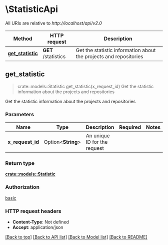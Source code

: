 # \StatisticApi

All URIs are relative to *http://localhost/api/v2.0*

Method | HTTP request | Description
------------- | ------------- | -------------
[**get_statistic**](StatisticApi.md#get_statistic) | **GET** /statistics | Get the statistic information about the projects and repositories



## get_statistic

> crate::models::Statistic get_statistic(x_request_id)
Get the statistic information about the projects and repositories

Get the statistic information about the projects and repositories

### Parameters


Name | Type | Description  | Required | Notes
------------- | ------------- | ------------- | ------------- | -------------
**x_request_id** | Option<**String**> | An unique ID for the request |  |

### Return type

[**crate::models::Statistic**](Statistic.md)

### Authorization

[basic](../README.md#basic)

### HTTP request headers

- **Content-Type**: Not defined
- **Accept**: application/json

[[Back to top]](#) [[Back to API list]](../README.md#documentation-for-api-endpoints) [[Back to Model list]](../README.md#documentation-for-models) [[Back to README]](../README.md)

